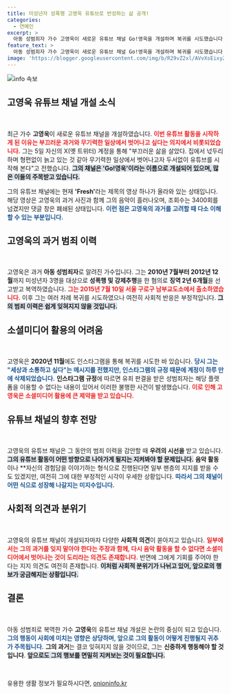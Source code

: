 ```yaml
---
title: 미성년자 성폭행 고영욱 유튜브로 반성하는 삶 공개!
categories:
  - 연예인
excerpt: >
  아동 성범죄자 가수 고영욱이 새로운 유튜브 채널 Go!영욱을 개설하며 복귀를 시도했습니다. 과거를 반성하는 모습으로 사람들의 이목을 끌고 있는데, 그 반응은 과연 어떻게 될까요?
feature_text: >
  아동 성범죄자 가수 고영욱이 새로운 유튜브 채널 Go!영욱을 개설하며 복귀를 시도했습니다. 과거를 반성하는 모습으로 사람들의 이목을 끌고 있는데, 그 반응은 과연 어떻게 될까요?
image: 'https://blogger.googleusercontent.com/img/b/R29vZ2xl/AVvXsEixyZcFfHzMRdzZMjFBmAUKJYCLCGyLL1o632UiGVXcaFdKo_bkvkuCioo0uUKlGfBVcT3P84aROyZIXSBEx3Aw5nCQ3pTgDom1WDC4m8eifvWiAmWEEVb4x6G_l8C0QH225ldMjyaFvpxGEBGNO37VmDTDMHGhJPq73UglMfDca1-0aw/s1600/blogspot.png'
---
```


<p><img src="https://blogger.googleusercontent.com/img/b/R29vZ2xl/AVvXsEixyZcFfHzMRdzZMjFBmAUKJYCLCGyLL1o632UiGVXcaFdKo_bkvkuCioo0uUKlGfBVcT3P84aROyZIXSBEx3Aw5nCQ3pTgDom1WDC4m8eifvWiAmWEEVb4x6G_l8C0QH225ldMjyaFvpxGEBGNO37VmDTDMHGhJPq73UglMfDca1-0aw/s1600/blogspot.png" alt="info 속보" /></p>

<h2 data-ke-size="size26">고영욱 유튜브 채널 개설 소식</h2>

<p data-ke-size="size16">&nbsp;</p>

<p>최근 가수 <strong>고영욱</strong>이 새로운 유튜브 채널을 개설하였습니다. <b><span style="color: #ee2323;">이번 유튜브 활동을 시작하게 된 이유는 부끄러운 과거와 무기력한 일상에서 벗어나고 싶다는 의지에서 비롯되었습니다.</span></b> 그는 5일 자신의 X(옛 트위터) 계정을 통해 "부끄러운 삶을 살았다. 집에서 넋두리하며 형편없이 늙고 있는 것 같아 무기력한 일상에서 벗어나고자 두서없이 유튜브를 시작해 본다"고 전했습니다. <b><span style="background-color: #21538527;">그의 채널은 'Go!영욱'이라는 이름으로 개설되어 있으며, 많은 이들의 주목받고 있습니다.</span></b> </p>

<p>그의 유튜브 채널에는 현재 <strong>'Fresh'</strong>라는 제목의 영상 하나가 올라와 있는 상태입니다. 해당 영상은 고영욱의 과거 사진과 함께 그의 음악이 흘러나오며, 조회수는 3400회를 넘겼지만 댓글 창은 폐쇄된 상태입니다. <b><span style="color: #1a5490;">이런 점은 고영욱의 과거를 고려할 때 다소 이해할 수 있는 부분입니다.</span></b> </p>

<h2 data-ke-size="size26">고영욱의 과거 범죄 이력</h2>

<p data-ke-size="size16">&nbsp;</p>

<p>고영욱은 과거 <strong>아동 성범죄자</strong>로 알려진 가수입니다. 그는 <strong>2010년 7월부터 2012년 12월</strong>까지 미성년자 3명을 대상으로 <strong>성폭행 및 강제추행</strong>을 한 혐의로 <strong>징역 2년 6개월</strong>을 선고받고 복역하였습니다. <b><span style="color: #ee2323;">그는 2015년 7월 10일 서울 구로구 남부교도소에서 출소하였습니다.</span></b> 이후 그는 여러 차례 복귀를 시도하였으나 여전히 사회적 반응은 부정적입니다. <b><span style="background-color: #21538527;">그의 범죄 이력은 쉽게 잊혀지지 않을 것입니다.</span></b></p>

<h2 data-ke-size="size26">소셜미디어 활용의 어려움</h2>

<p data-ke-size="size16">&nbsp;</p>

<p>고영욱은 <strong>2020년 11월</strong>에도 인스타그램을 통해 복귀를 시도한 바 있습니다. <b><span style="color: #1a5490;">당시 그는 "세상과 소통하고 싶다"는 메시지를 전했지만, 인스타그램의 규정 때문에 계정이 하루 만에 삭제되었습니다.</span></b> <strong>인스타그램 규정</strong>에 따르면 유죄 판결을 받은 성범죄자는 해당 플랫폼을 이용할 수 없다는 내용이 있어서 이러한 불행한 사건이 발생했습니다. <b><span style="color: #ee2323;">이로 인해 고영욱은 소셜미디어 활용에 큰 제약을 받고 있습니다.</span></b></p>

<h2 data-ke-size="size26">유튜브 채널의 향후 전망</h2>

<p data-ke-size="size16">&nbsp;</p>

<p>고영욱의 유튜브 채널은 그 동안의 범죄 이력을 감안할 때 <strong>우려의 시선을</strong> 받고 있습니다. <b><span style="background-color: #21538527;">그의 유튜브 활동이 어떤 방향으로 나아가게 될지는 지켜봐야 할 문제입니다.</span></b> <strong>음악 활동</strong>이나 **자신의 경험담을 이야기하는 형식으로 진행된다면 일부 팬층의 지지를 받을 수도 있겠지만, 여전히 그에 대한 부정적인 시각이 우세한 상황입니다. <b><span style="color: #1a5490;">따라서 그의 채널이 어떤 식으로 성장해 나갈지는 미지수입니다.</span></b></p>

<h2 data-ke-size="size26">사회적 의견과 분위기</h2>

<p data-ke-size="size16">&nbsp;</p>

<p>고영욱의 유튜브 채널이 개설되자마자 다양한 <strong>사회적 의견</strong>이 쏟아지고 있습니다. <b><span style="color: #ee2323;">일부에서는 그의 과거를 잊지 말아야 한다는 주장과 함께, 다시 음악 활동을 할 수 없다면 소셜미디어에서 벗어나는 것이 도리라는 의견도 존재합니다.</span></b> 반면에 그에게 기회를 주어야 한다는 지지 의견도 여전히 존재합니다. <b><span style="background-color: #21538527;">이처럼 사회적 분위기가 나뉘고 있어, 앞으로의 행보가 궁금해지는 상황입니다.</span></b></p>

<h2 data-ke-size="size26">결론</h2>

<p data-ke-size="size16">&nbsp;</p>

<p>아동 성범죄로 복역한 가수 <strong>고영욱</strong>의 유튜브 채널 개설은 논란의 중심이 되고 있습니다. <b><span style="color: #1a5490;">그의 행동이 사회에 미치는 영향은 상당하며, 앞으로 그의 활동이 어떻게 진행될지 귀추가 주목됩니다.</span></b> <strong>그의 과거</strong>는 결코 잊혀지지 않을 것이므로, 그는 <strong>신중하게 행동해야 할 것입니다</strong>. <b><span style="background-color: #21538527;">앞으로도 그의 행보를 면밀히 지켜보는 것이 필요합니다.</span></b></p>

<p data-ke-size="size16">&nbsp;</p>
유용한 생활 정보가 필요하시다면, <a href="https://onioninfo.kr" rel="dofollow">onioninfo.kr</a>


